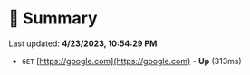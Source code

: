 # 📖 Summary
Last updated: **4/23/2023, 10:54:29 PM**

- `GET` [https://google.com](https://google.com) - **Up** (313ms)
